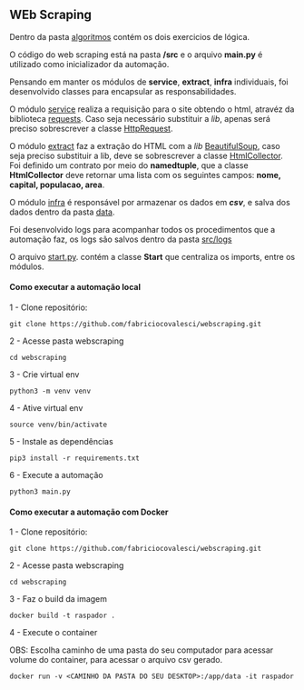 ## WEb Scraping


Dentro da pasta [algoritmos](https://github.com/fabriciocovalesci/webscraping/tree/main/algoritmos "algoritmos") contém os dois exercicios de lógica.

O código do web scraping está na pasta **/src** e o arquivo **main.py** é utilizado como inicializador da automação.

Pensando em manter os módulos de **service**, **extract**, **infra** individuais, foi desenvolvido classes para encapsular as responsabilidades.

O módulo [service](https://github.com/fabriciocovalesci/webscraping/tree/main/src/service "service") realiza a requisição para o site obtendo o html, atravéz da biblioteca [requests](https://pypi.org/project/requests/ "requests"). Caso seja necessário substituir a *lib*,  apenas será preciso sobrescrever a classe [HttpRequest](https://github.com/fabriciocovalesci/webscraping/tree/main/algoritmos "HttpRequest").

O módulo [extract](https://github.com/fabriciocovalesci/webscraping/tree/main/src/extract "extract") faz a extração do HTML com a *lib* [BeautifulSoup](https://pypi.org/project/beautifulsoup4/ "BeautifulSoup"), caso seja preciso substituir a lib, deve se  sobrescrever a classe [HtmlCollector](https://github.com/fabriciocovalesci/webscraping/blob/main/src/extract/collector.py "HtmlCollector"). 
Foi definido um contrato por meio do **namedtuple**, que a classe **HtmlCollector** deve retornar uma lista com os seguintes campos: **nome, capital, populacao, area**.

O módulo [infra](https://github.com/fabriciocovalesci/webscraping/tree/main/src/infra "infra") é responsável por armazenar os dados em ***csv***, e salva dos dados dentro da pasta [data](https://github.com/fabriciocovalesci/webscraping/tree/main/data "data").

Foi desenvolvido logs para acompanhar todos os procedimentos que a automação faz, os logs são salvos dentro da pasta [src/logs](https://github.com/fabriciocovalesci/webscraping/tree/main/src/logs "src/logs")

O arquivo [start.py](https://github.com/fabriciocovalesci/webscraping/blob/main/src/start.py "start.py"). contém a classe **Start** que centraliza os imports, entre os módulos.

#### Como executar a automação local

1 - Clone repositório:

    git clone https://github.com/fabriciocovalesci/webscraping.git

2 - Acesse pasta webscraping

    cd webscraping

3 - Crie virtual env

    python3 -m venv venv

4 - Ative virtual env

    source venv/bin/activate

5 - Instale as dependências

    pip3 install -r requirements.txt
    
6 - Execute a automação

    python3 main.py

#### Como executar a automação com Docker

1 - Clone repositório:

    git clone https://github.com/fabriciocovalesci/webscraping.git

2 - Acesse pasta webscraping

    cd webscraping
 
3 - Faz o build da imagem

    docker build -t raspador .

4 - Execute o container 

OBS: Escolha caminho de uma pasta do seu computador para acessar volume do container, para acessar o arquivo csv gerado.

    docker run -v <CAMINHO DA PASTA DO SEU DESKTOP>:/app/data -it raspador
